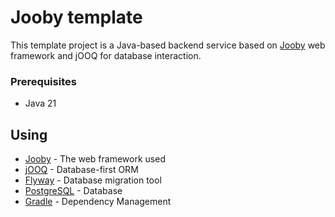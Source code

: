 # Jooby template
This template project is a Java-based backend service based on [Jooby](https://github.com/jooby-project/jooby) web framework and jOOQ for database interaction.
​
### Prerequisites
*   Java 21
​
## Using​
*   [Jooby](https://jooby.io/) - The web framework used
*   [jOOQ](https://www.jooq.org/) - Database-first ORM
*   [Flyway](https://flywaydb.org/) - Database migration tool
*   [PostgreSQL](https://www.postgresql.org/) - Database
*   [Gradle](https://gradle.org/) - Dependency Management
